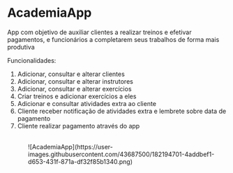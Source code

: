 # AcademiaApp
App com objetivo de auxiliar clientes a realizar treinos e efetivar pagamentos, e funcionários a completarem seus trabalhos de forma mais produtiva

Funcionalidades:
<ol>
	<li> Adicionar, consultar e alterar clientes</li>
	<li>Adicionar, consultar e alterar instrutores</li>
	<li>Adicionar, consultar e alterar exercícios</li>
	<li>Criar treinos e adicionar exercícios a eles</li>
	<li>Adicionar e consultar atividades extra ao cliente</li>
	<li>Cliente receber notificação de atividades extra e lembrete sobre data de pagamento</li>
	<li>Cliente realizar pagamento através do app</li>
  <ol>
	  <br>
  ![AcademiaApp](https://user-images.githubusercontent.com/43687500/182194701-4addbef1-d653-431f-871a-df32f85b1340.png)
